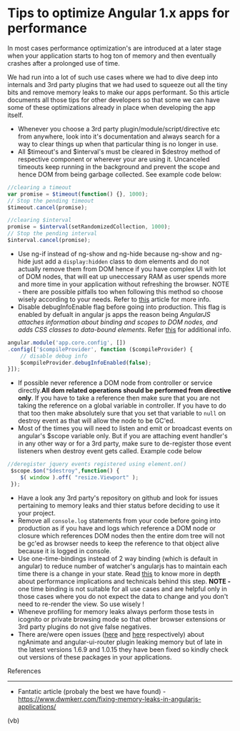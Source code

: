 # Tips to optimize Angular 1.x apps for performance

In most cases performance optimization's are introduced at a later stage when your application starts to hog ton of memory and then eventually crashes after a prolonged use of time.

We had run into a lot of such use cases where we had to dive deep into internals and 3rd party plugins that we had used to squeeze out all the tiny bits and remove memory leaks to make our apps performant. So this article documents all those tips for other developers so that some we can have some of these optimizations already in place when developing the app itself.


* Whenever you choose a 3rd party plugin/module/script/directive etc from anywhere, look into it's documentation and always search for a way to clear things up when that particular thing is no longer in use.
* All $timeout's and $interval's must be cleared in $destroy method of respective component or wherever your are using it. Uncanceled timeouts keep running in the background and prevent the scope and hence DOM from being garbage collected. See example code below:
```js
//clearing a timeout
var promise = $timeout(function() {}, 1000);
// Stop the pending timeout
$timeout.cancel(promise);

//clearing $interval
promise = $interval(setRandomizedCollection, 1000);
// Stop the pending interval
$interval.cancel(promise);
```
* Use ng-if instead of ng-show and ng-hide because ng-show and ng-hide just add a `display:hidden` class to dom elements and do not actually remove them from DOM hence if you have complex UI with lot of DOM nodes, that will eat up uneccessary RAM as user spends more and more time in your application without refreshing the browser. NOTE - there are possible pitfalls too when following this method so choose wisely according to your needs. Refer to [this](http://www.codelord.net/2015/07/28/angular-performance-ng-show-vs-ng-if/) article for more info.
* Disable debugInfoEnable flag before going into production. This flag is enabled by defualt in angular js apps the reason being *AngularJS attaches information about binding and scopes to DOM nodes, and adds CSS classes to data-bound elements*. Refer [this](https://docs.angularjs.org/guide/production) for additional info.
```js
angular.module('app.core.config', [])
.config(['$compileProvider', function ($compileProvider) {
    // disable debug info
    $compileProvider.debugInfoEnabled(false);
}]);
```
* If possible never reference a DOM node from controller or service directly.**All dom related operations should be performed from directive only**. If you have to take a reference then make sure that you are not taking the reference on a global variable in controller. If you have to do that too then make absolutely sure that you set that variable to `null` on destroy event as that will allow the node to be GC'ed.
* Most of the times you will need to listen and emit or broadcast events on angular's $scope variable only. But if you are attaching event handler's in any other way or for a 3rd party, make sure to de-register those event listeners when destroy event gets called. Example code below 
```js
//deregister jquery events registered using element.on()
 $scope.$on("$destroy",function() {
    $( window ).off( "resize.Viewport" );
 });
```
* Have a look any 3rd party's repository on github and look for issues pertaining to memory leaks and thier status before deciding to use it your project.
* Remove all `console.log` statements from your code before going into production as if you have and logs which reference a DOM node or closure which references DOM nodes then the entire dom tree will not be gc'ed as browser needs to keep the reference to that object alive because it is logged in console.
* Use one-time-bindings instead of 2 way binding (which is default in angular) to reduce number of watcher's angularjs has to maintain each time there is a change in your state. Read [this](https://blog.thoughtram.io/angularjs/2014/10/14/exploring-angular-1.3-one-time-bindings.html) to know more in depth about performance implications and technicals behind this step. **NOTE -** one time binding is not suitable for all use cases and are helpful only in those cases where you do not expect the data to change and you don't need to re-render the view. So use wisely !
* Wheneve profiling for memory leaks always perform those tests in icognito or private browsing mode so that other browser extensions or 3rd party plugins do not give false negatives.
* There are/were open issues ([here](https://github.com/angular/angular.js/issues/4864) and [here](https://github.com/angular-ui/ui-router/issues/545) respectively) about ngAnimate and angular-ui-router plugin leaking memory but of late in the latest versions 1.6.9 and 1.0.15 they have been fixed so kindly check out versions of these packages in your applications.


References
____

- Fantatic article (probaly the best we have found) - https://www.dwmkerr.com/fixing-memory-leaks-in-angularjs-applications/


(vb)
